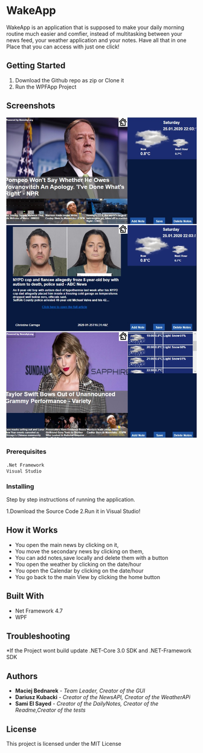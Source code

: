 # WakeApp

WakeApp is an application that is supposed to make your daily morning routine much easier and comfier,  instead of multitasking between your news feed, your weather application and your notes. Have all that in one Place that you can access with just one click!

## Getting Started

1. Download the Github repo as zip or Clone it
2. Run the WPFApp Project

## Screenshots

![Image of Main View](https://raw.githubusercontent.com/Mx989/Projekt/master/Screenshots/1.jpg)
![Image of News](https://raw.githubusercontent.com/Mx989/Projekt/master/Screenshots/2.jpg)
![Image of Weather](https://raw.githubusercontent.com/Mx989/Projekt/master/Screenshots/3.jpg)




### Prerequisites

```
.Net Framework
Visual Studio
```

### Installing

Step by step instructions of running the application.

1.Download the Source Code
2.Run it in Visual Studio!

## How it Works
- You open the main news by clicking on it,
- You move the secondary news by clicking on them,
- You can add notes,save locally and delete them with a button
- You open the weather by clicking on the date/hour
- You open the Calendar by clicking on the date/hour
- You go back to the main View by clicking the home button 


## Built With
* Net Framework 4.7
* WPF

## Troubleshooting
*If the Project  wont build update .NET-Core 3.0 SDK and .NET-Framework SDK

## Authors

* **Maciej Bednarek** - *Team Leader, Creator of the GUI* 
* **Dariusz Kubacki** - *Creator of the NewsAPI, Creator of the WeatherAPi* 
* **Sami El Sayed** - *Creator of the DailyNotes, Creator of the Readme,Creator of the tests*


## License

This project is licensed under the MIT License
